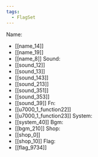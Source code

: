 ```yaml
---
tags:
  - FlagSet
---
```

Name:
- [[name_14]]
- [[name_19]]
- [[name_8]]
Sound:
- [[sound_12]]
- [[sound_13]]
- [[sound_143]]
- [[sound_213]]
- [[sound_351]]
- [[sound_353]]
- [[sound_39]]
Fn:
- [[u7000_1_function22]]
- [[u7000_1_function23]]
System:
- [[system_40]]
Bgm:
- [[bgm_210]]
Shop:
- [[shop_0]]
- [[shop_10]]
Flag:
- [[flag_9734]]

